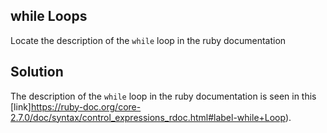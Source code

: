 ## while Loops
Locate the description of the `while` loop in the ruby documentation

## Solution
The description of the `while` loop in the ruby documentation is seen in this [link]https://ruby-doc.org/core-2.7.0/doc/syntax/control_expressions_rdoc.html#label-while+Loop).

